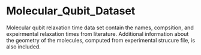 # Molecular_Qubit_Dataset 
Molecular qubit relaxation time data set contain the names, compsition, and expeirmental relaxation times from literature. Additional information about the geometry of the molecules, computed from experimental strucure file, is also included.
